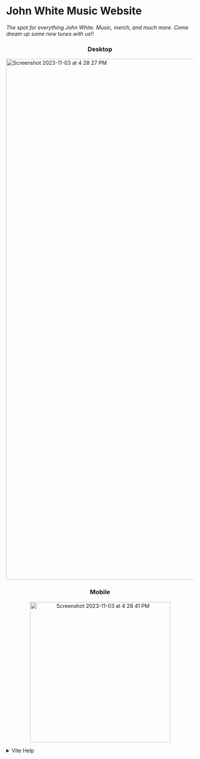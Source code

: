 # John White Music Website 
_The spot for everything John White. Music, merch, and much more. Come dream up some new tunes with us!!_

<h3 align="center">Desktop</h3>
  <img width="1401" alt="Screenshot 2023-11-03 at 4 28 27 PM" src="https://github.com/actuallyitsnathaniel/john-white-site/assets/38742706/551fee0f-55cf-4f31-a252-a2166f36603c">

<h3 align="center">Mobile</h3>
<p align="center">
 <img width="377" alt="Screenshot 2023-11-03 at 4 28 41 PM" src="https://github.com/actuallyitsnathaniel/john-white-site/assets/38742706/dcce5969-1de0-46e5-9dbe-1e52d9393c24">
</p>

<details> 
  <summary>Vite Help</summary>

</details>

